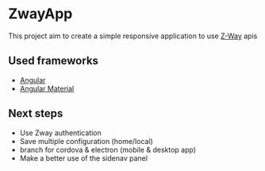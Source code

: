 # ZwayApp

This project aim to create a simple responsive application to use [Z-Way](https://github.com/Z-Wave-Me/home-automation) apis

## Used frameworks

* [Angular](https://github.com/angular/angular) 
* [Angular Material](https://github.com/angular/material)

## Next steps

* Use Zway authentication
* Save multiple configuration (home/local)
* branch for cordova & electron (mobile & desktop app)
* Make a better use of the sidenav panel

